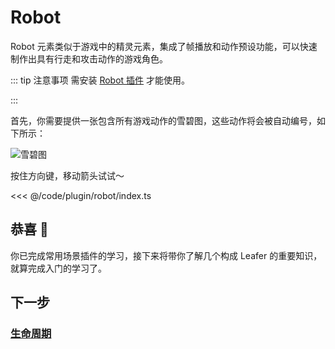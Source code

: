 <script setup>
import Case from '/component/Case.vue'
</script>

# Robot

Robot 元素类似于游戏中的精灵元素，集成了帧播放和动作预设功能，可以快速制作出具有行走和攻击动作的游戏角色。

::: tip 注意事项
需安装 [Robot 插件](/plugin/in/robot/) 才能使用。

:::

首先，你需要提供一张包含所有游戏动作的雪碧图，这些动作将会被自动编号，如下所示：

![雪碧图](/image/arrows-numbers.png)

<case name="Robot" editor=false></case>

按住方向键，移动箭头试试～

<<< @/code/plugin/robot/index.ts

## 恭喜 🎉

你已完成常用场景插件的学习，接下来将带你了解几个构成 Leafer 的重要知识，就算完成入门的学习了。

## 下一步

### [生命周期](/guide/life/ui.md)
